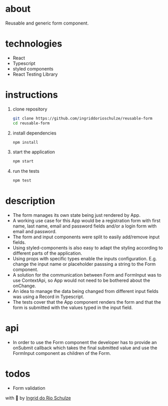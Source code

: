 # about

Reusable and generic form component.
# technologies

- React
- Typescript
- styled components
- React Testing Library

# instructions

1.  clone repository

    ```bash
    git clone https://github.com/ingriddorioschulze/reusable-form
    cd reusable-form
    ```

2.  install dependencies

    ```bash
    npm install
    ```

3.  start the application

    ```bash
    npm start
    ```

4.  run the tests

    ```bash
    npm test
    ```

# description

- The form manages its own state being just rendered by App.
- A working use case for this App would be a registration form with first name, last name, email and password fields and/or a login form with email and password.
- The form and input components were split to easily add/remove input fields.
- Using styled-components is also easy to adapt the styling according to different parts of the application.
- Using props with specific types enable the inputs configuration. E.g. change the input name or placeholder passsing a string to the Form component.
- A solution for the communication between Form and FormInput was to use ContextApi, so App would not need to be bothered about the onChange.
- An idea to manage the data being changed from different input fields was using a Record in Typescript.
- The tests cover that the App component renders the form and that the form is submitted with the values typed in the input field.

# api

- In order to use the Form component the developer has to provide an onSubmit callback which takes the final submitted value and use the FormInput component as children of the Form.

 # todos

 - Form validation


with :yellow_heart: by [Ingrid do Rio Schulze](https://github.com/ingriddorioschulze)
